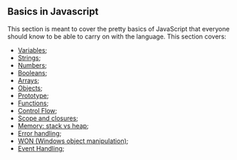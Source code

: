 ## Basics in Javascript

This section is meant to cover the pretty basics of JavaScript that everyone should know to be able to carry on with the language.
This section covers:
- [Variables](https://github.com/luizgdsmdev/Javascript-studies/blob/main/basics/variables/intro.md);
- [Strings](https://github.com/luizgdsmdev/Javascript-studies/blob/main/basics/strings-in-javascript/intro.md);
- [Numbers](https://github.com/luizgdsmdev/Javascript-studies/blob/main/basics/numbers/intro.md);
- [Booleans](https://github.com/luizgdsmdev/Javascript-studies/blob/main/basics/booleans/intro.md);
- [Arrays](https://github.com/luizgdsmdev/Javascript-studies/blob/main/basics/arrays/intro.md);
- [Objects](https://github.com/luizgdsmdev/Javascript-studies/blob/main/basics/objects/intro.md);
- [Prototype](https://github.com/luizgdsmdev/Javascript-studies/blob/main/basics/prototype/intro.md);
- [Functions](https://github.com/luizgdsmdev/Javascript-studies/blob/main/basics/functions/intro.md);
- [Control Flow](https://github.com/luizgdsmdev/Javascript-studies/blob/main/basics/control-flow/intro.md);
- [Scope and closures](https://github.com/luizgdsmdev/Javascript-studies/blob/main/basics/scope-closures/intro.md);
- [Memory: stack vs heap](https://github.com/luizgdsmdev/Javascript-studies/blob/main/basics/memory-stack-vs-heap/intro.md);
- [Error handling](https://github.com/luizgdsmdev/Javascript-studies/blob/main/basics/basic-error-handling/intro.md);
- [WON (Windows object manipulation)](https://github.com/luizgdsmdev/Javascript-studies/blob/main/basics/won/intro.md);
- [Event Handling](https://github.com/luizgdsmdev/Javascript-studies/blob/main/basics/event-handling/intro.md);


